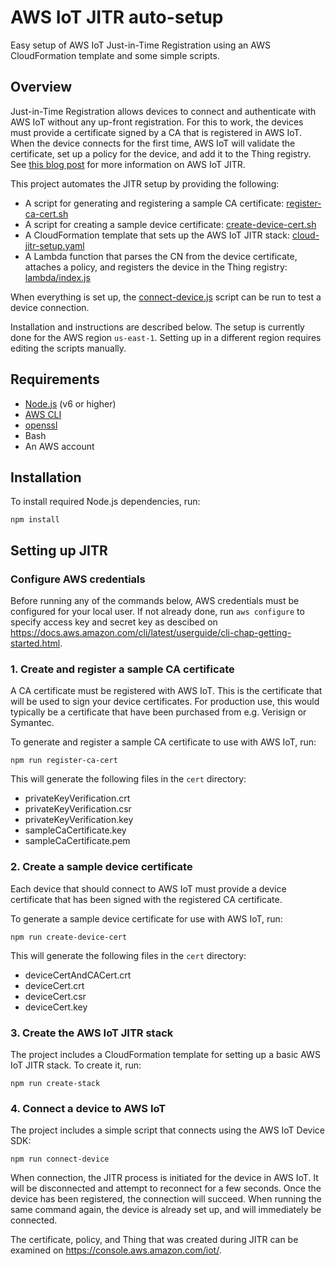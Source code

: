 # AWS IoT JITR auto-setup

Easy setup of AWS IoT Just-in-Time Registration using an AWS CloudFormation template and some simple scripts.

## Overview

Just-in-Time Registration allows devices to connect and authenticate with AWS IoT without any up-front registration. For this to work, the devices must provide a certificate signed by a CA that is registered in AWS IoT. When the device connects for the first time, AWS IoT will validate the certificate, set up a policy for the device, and add it to the Thing registry. See [this blog post](https://aws.amazon.com/blogs/iot/just-in-time-registration-of-device-certificates-on-aws-iot/) for more information on AWS IoT JITR.

This project automates the JITR setup by providing the following:
- A script for generating and registering a sample CA certificate: [register-ca-cert.sh](scripts/register-ca-cert.sh)
- A script for creating a sample device certificate: [create-device-cert.sh](scripts/create-device-cert.sh)
- A CloudFormation template that sets up the AWS IoT JITR stack: [cloud-jitr-setup.yaml](templates/cloud-jitr-setup.yaml)
- A Lambda function that parses the CN from the device certificate, attaches a policy, and registers the device in the Thing registry: [lambda/index.js](lambda/index.js)

When everything is set up, the [connect-device.js](scripts/connect-device.js) script can be run to test a device connection.

Installation and instructions are described below. The setup is currently done for the AWS region `us-east-1`. Setting up in a different region requires editing the scripts manually.

## Requirements

* [Node.js](https://nodejs.org/) (v6 or higher)
* [AWS CLI](https://aws.amazon.com/cli/)
* [openssl](https://www.openssl.org/)
* Bash
* An AWS account

## Installation

To install required Node.js dependencies, run:

    npm install

## Setting up JITR

### Configure AWS credentials

Before running any of the commands below, AWS credentials must be configured for your local user. If not already done, run `aws configure` to specify access key and secret key as descibed on https://docs.aws.amazon.com/cli/latest/userguide/cli-chap-getting-started.html.

### 1. Create and register a sample CA certificate

A CA certificate must be registered with AWS IoT. This is the certificate that will be used to sign your device certificates. For production use, this would typically be a certificate that have been purchased from e.g. Verisign or Symantec.

To generate and register a sample CA certificate to use with AWS IoT, run:

    npm run register-ca-cert

This will generate the following files in the `cert` directory:
* privateKeyVerification.crt
* privateKeyVerification.csr
* privateKeyVerification.key
* sampleCaCertificate.key
* sampleCaCertificate.pem

### 2. Create a sample device certificate

Each device that should connect to AWS IoT must provide a device certificate that has been signed with the registered CA certificate.

To generate a sample device certificate for use with AWS IoT, run:

    npm run create-device-cert

This will generate the following files in the `cert` directory:
* deviceCertAndCACert.crt
* deviceCert.crt
* deviceCert.csr
* deviceCert.key

### 3. Create the AWS IoT JITR stack

The project includes a CloudFormation template for setting up a basic AWS IoT JITR stack. To create it, run:

    npm run create-stack

### 4. Connect a device to AWS IoT

The project includes a simple script that connects using the AWS IoT Device SDK:

    npm run connect-device

When connection, the JITR process is initiated for the device in AWS IoT. It will be disconnected and attempt to reconnect for a few seconds. Once the device has been registered, the connection will succeed. When running the same command again, the device is already set up, and will immediately be connected.

The certificate, policy, and Thing that was created during JITR can be examined on https://console.aws.amazon.com/iot/.

